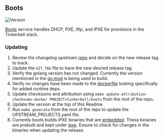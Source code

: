 ## **Boots**
![Version](https://img.shields.io/badge/version-v0.6.0-blue)

[Boots](https://github.com/tinkerbell/boots) service handles DHCP, PXE, tftp, and iPXE for provisions in the Tinkerbell stack.

### Updating

1. Review the changelog upstream [repo](https://github.com/tinkerbell/boots) and decide on the new release tag to track.
1. Update the `GIT_TAG` file to have the new desired release tag.
1. Verify the golang version has not changed. Currently the version mentioned in the [go.mod](https://github.com/tinkerbell/boots/blob/v0.6.0/go.mod#L3) is being used to build.
1. Verify no changes have been made to the [dockerfile](https://github.com/tinkerbell/boots/blob/v0.6.0/Dockerfile) looking specifically for added runtime deps.
1. Update checksums and attribution using `make update-attribution-checksums-docker PROJECT=tinkerbell/boots` from the root of the repo.
1. Update the version at the top of this Readme.
1. Run `make generate` from the root of the repo to update the UPSTREAM_PROJECTS.yaml file.
1. Currently boots builds iPXE binaries that are [embedded](https://github.com/tinkerbell/boots/blob/v0.6.0/tftp/tftp.go#L14L24). These binaries are prebuilt and kept under [ipxe](https://github.com/aws/eks-anywhere-build-tooling/tree/main/projects/tinkerbell/boots/ipxe). Ensure to check for changes in the binaries when updating the release.